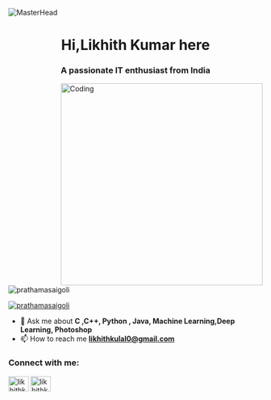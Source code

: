 ![MasterHead](https://previews.123rf.com/images/karpenkoilia/karpenkoilia1805/karpenkoilia180500027/102146167-vector-line-web-concept-for-programming-linear-web-banner-for-coding-.jpg)
<h1 align="center">Hi,Likhith Kumar here </h1>
<h3 align="center">A passionate IT enthusiast from India</h3>
<img align="right" alt="Coding" width="400" src="https://cdn.dribbble.com/users/1162077/screenshots/3848914/programmer.gif">

<p align="left"> <img src="https://komarev.com/ghpvc/?username=prathamasaigoli&label=Profile%20views&color=0e75b6&style=flat" alt="prathamasaigoli" /> </p>

<p align="left"> <a href="https://twitter.com/PrathamAsaigoli" target="blank"><img src="https://img.shields.io/twitter/follow/prathamasaigoli?logo=twitter&style=for-the-badge" alt="prathamasaigoli" /></a> </p>


- 💬 Ask me about **C ,C++, Python , Java, Machine Learning,Deep Learning, Photoshop**
- 📫 How to reach me **likhithkulal0@gmail.com**

<h3 align="left">Connect with me:</h3>
<p align="left">
<a href="(https://x.com/likhithkumar45)" target="blank"><img align="center" src="https://raw.githubusercontent.com/rahuldkjain/github-profile-readme-generator/master/src/images/icons/Social/twitter.svg" alt="likhithkumar" height="30" width="40" /></a>
<a href="(https://www.linkedin.com/in/likhith-kumar-315894248/)" target="blank"><img align="center" src="https://raw.githubusercontent.com/rahuldkjain/github-profile-readme-generator/master/src/images/icons/Social/linked-in-alt.svg" alt="likhithkumar" height="30" width="40" /></a

